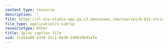 ```yaml
---
content_type: resource
description: ''
file: https://ol-ocw-studio-app-qa.s3.amazonaws.com/courses/8-821-string-theory-and-holographic-duality-fall-2014/7ca54a86e33655c1bb38240619e91afe_eGPpz9kYUCg.vtt
file_type: application/x-subrip
resourcetype: Other
title: 3play caption file
uid: 7ca54a86-e336-55c1-bb38-240619e91afe
---
```

